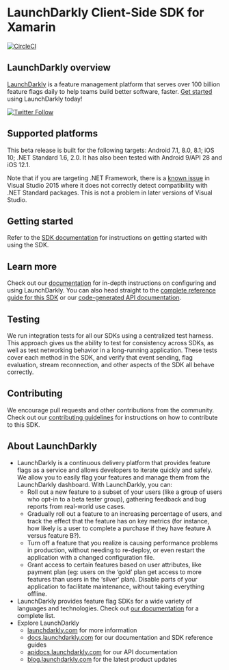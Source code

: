 LaunchDarkly Client-Side SDK for Xamarin
===========================

[![CircleCI](https://circleci.com/gh/launchdarkly/xamarin-client-sdk/tree/master.svg?style=svg)](https://circleci.com/gh/launchdarkly/xamarin-client-sdk/tree/master)

LaunchDarkly overview
-------------------------
[LaunchDarkly](https://www.launchdarkly.com) is a feature management platform that serves over 100 billion feature flags daily to help teams build better software, faster. [Get started](https://docs.launchdarkly.com/docs/getting-started) using LaunchDarkly today!

[![Twitter Follow](https://img.shields.io/twitter/follow/launchdarkly.svg?style=social&label=Follow&maxAge=2592000)](https://twitter.com/intent/follow?screen_name=launchdarkly)

Supported platforms
-------------------

This beta release is built for the following targets: Android 7.1, 8.0, 8.1; iOS 10; .NET Standard 1.6, 2.0. It has also been tested with Android 9/API 28 and iOS 12.1.

Note that if you are targeting .NET Framework, there is a [known issue](https://stackoverflow.com/questions/46788323/installing-a-netstandard-2-0-nuget-package-into-a-vs2015-net-4-6-1-project) in Visual Studio 2015 where it does not correctly detect compatibility with .NET Standard packages. This is not a problem in later versions of Visual Studio.

Getting started
-----------

Refer to the [SDK documentation](https://docs.launchdarkly.com/docs/xamarin-sdk-reference#section-getting-started) for instructions on getting started with using the SDK.

Learn more
-----------

Check out our [documentation](https://docs.launchdarkly.com) for in-depth instructions on configuring and using LaunchDarkly. You can also head straight to the [complete reference guide for this SDK](https://docs.launchdarkly.com/docs/xamarin-sdk-reference) or our [code-generated API documentation](https://launchdarkly.github.io/xamarin-client-sdk/).

Testing
-------

We run integration tests for all our SDKs using a centralized test harness. This approach gives us the ability to test for consistency across SDKs, as well as test networking behavior in a long-running application. These tests cover each method in the SDK, and verify that event sending, flag evaluation, stream reconnection, and other aspects of the SDK all behave correctly.

Contributing
------------

We encourage pull requests and other contributions from the community. Check out our [contributing guidelines](CONTRIBUTING.md) for instructions on how to contribute to this SDK.

About LaunchDarkly
-----------

* LaunchDarkly is a continuous delivery platform that provides feature flags as a service and allows developers to iterate quickly and safely. We allow you to easily flag your features and manage them from the LaunchDarkly dashboard.  With LaunchDarkly, you can:
    * Roll out a new feature to a subset of your users (like a group of users who opt-in to a beta tester group), gathering feedback and bug reports from real-world use cases.
    * Gradually roll out a feature to an increasing percentage of users, and track the effect that the feature has on key metrics (for instance, how likely is a user to complete a purchase if they have feature A versus feature B?).
    * Turn off a feature that you realize is causing performance problems in production, without needing to re-deploy, or even restart the application with a changed configuration file.
    * Grant access to certain features based on user attributes, like payment plan (eg: users on the ‘gold’ plan get access to more features than users in the ‘silver’ plan). Disable parts of your application to facilitate maintenance, without taking everything offline.
* LaunchDarkly provides feature flag SDKs for a wide variety of languages and technologies. Check out [our documentation](https://docs.launchdarkly.com/docs) for a complete list.
* Explore LaunchDarkly
    * [launchdarkly.com](https://www.launchdarkly.com/ "LaunchDarkly Main Website") for more information
    * [docs.launchdarkly.com](https://docs.launchdarkly.com/  "LaunchDarkly Documentation") for our documentation and SDK reference guides
    * [apidocs.launchdarkly.com](https://apidocs.launchdarkly.com/  "LaunchDarkly API Documentation") for our API documentation
    * [blog.launchdarkly.com](https://blog.launchdarkly.com/  "LaunchDarkly Blog Documentation") for the latest product updates
